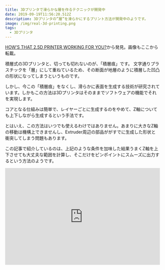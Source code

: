 ```yaml
---
title: 3Dプリンタで滑らかな層を作るテクニックが開発中
date: 2019-09-19T11:56:20.512Z
description: 3Dプリンタの”層”を滑らかにするプリント方法が開発中のようです。
image: /img/real-3d-printing.png
tags:
  - 3Dプリンタ
---
```

[HOW’S THAT 2.5D PRINTER WORKING FOR YOU?](https://hackaday.com/2019/09/09/hows-that-2-5d-printer-working-for-you/)から発見。画像もここから転載。

積層式の3Dプリンタと、切っても切れないのが、「積層痕」です。
文字通りプラスチックを「層」にして重ねているため、その断面が地層のように積層した凹凸の形状になってしまうというものです。

しかし、今この「積層痕」をなくし、滑らかに表面を生成する技術が研究されています。しかもこの方法は3Dプリンタはそのままでソフトウェアの機能でそれを実現します。

コアとなる仕組みは簡単で、レイヤーごとに生成するのをやめて、Z軸についても上下しながら生成するという手法です。

とはいえ、この方法はいつでも使えるわけではありません。あまりに大きなZ軸の移動は機構上できませんし、Extruder周辺の部品ががすでに生成した形状と衝突してしまう問題もあります。

この記事で紹介しているのは、上記のような条件を加味した結果うまくZ軸を上下させても大丈夫な範囲を計算し、そこだけをピンポイントにスムーズに出力するという方法のようです。

<iframe width="100%" height="315" src="https://www.youtube.com/embed/gmePlcU0TRw" frameborder="0" allow="accelerometer; autoplay; encrypted-media; gyroscope; picture-in-picture" allowfullscreen></iframe>

